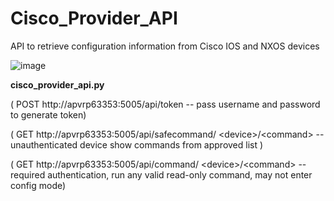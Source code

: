 # Cisco_Provider_API
API to retrieve configuration information from Cisco IOS and NXOS devices

![image](https://github.optum.com/NS/Cisco_Provider_API/blob/master/Cisco_Provider_API.JPG?raw=true)

**cisco_provider_api.py**

( POST http://apvrp63353:5005/api/token -- pass username and password to generate token)

( GET  http://apvrp63353:5005/api/safecommand/ &lt;device>/&lt;command>  -- unauthenticated device show commands from approved list )
  
( GET  http://apvrp63353:5005/api/command/ &lt;device>/&lt;command>  -- required authentication, run any valid read-only command, may not enter config mode) 
  
